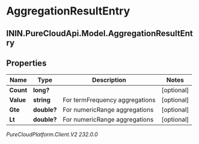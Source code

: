 # AggregationResultEntry

## ININ.PureCloudApi.Model.AggregationResultEntry

## Properties

|Name | Type | Description | Notes|
|------------ | ------------- | ------------- | -------------|
| **Count** | **long?** |  | [optional] |
| **Value** | **string** | For termFrequency aggregations | [optional] |
| **Gte** | **double?** | For numericRange aggregations | [optional] |
| **Lt** | **double?** | For numericRange aggregations | [optional] |



_PureCloudPlatform.Client.V2 232.0.0_
